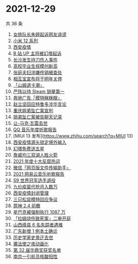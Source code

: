 # 2021-12-29

共 36 条

<!-- BEGIN ZHIHUSEARCH -->
<!-- 最后更新时间 Wed Dec 29 2021 21:20:20 GMT+0800 (China Standard Time) -->
1. [女排队长朱婷起诉网友诽谤](https://www.zhihu.com/search?q=朱婷)
1. [小米 12 系列](https://www.zhihu.com/search?q=小米12)
1. [西安疫情](https://www.zhihu.com/search?q=西安疫情)
1. [B 站 UP 主将被幻塔起诉](https://www.zhihu.com/search?q=幻塔)
1. [长沙发生持刀伤人事件](https://www.zhihu.com/search?q=长沙持刀伤人)
1. [高校毕业生规模创新高](https://www.zhihu.com/search?q=高校毕业生规模)
1. [张庭夫妇涉嫌传销被查处](https://www.zhihu.com/search?q=张庭)
1. [相互宝宣布将于明年关停](https://www.zhihu.com/search?q=相互宝)
1. [「山姆退卡潮」](https://www.zhihu.com/search?q=山姆退卡)
1. [严阵以待 Steam 销量第一](https://www.zhihu.com/search?q=严阵以待)
1. [奔驰广告「模特眯眯眼」](https://www.zhihu.com/search?q=奔驰广告模特)
1. [赵立坚回应特鲁多涉华言论](https://www.zhihu.com/search?q=特鲁多涉华言论)
1. [重庆姐弟坠亡案宣判](https://www.zhihu.com/search?q=重庆姐弟坠亡案)
1. [姐弟坠亡案被告聊天记录](https://www.zhihu.com/search?q=姐弟坠亡案)
1. [让-马克·瓦雷去世](https://www.zhihu.com/search?q=让马克去世)
1. [QQ 音乐年度听歌报告](https://www.zhihu.com/search?q=QQ音乐听歌报告)
1. [MIUI 13 发布](https://www.zhihu.com/search?q=MIUI 13)
1. [西安疫情源头锁定境外输入](https://www.zhihu.com/search?q=西安疫情)
1. [幻塔免费送五星](https://www.zhihu.com/search?q=幻塔)
1. [詹威均三双湖人胜火箭](https://www.zhihu.com/search?q=湖人)
1. [2021 年度十大反腐热词](https://www.zhihu.com/search?q=年度反腐热词)
1. [微信「网页版文件传输助手」](https://www.zhihu.com/search?q=微信网页版文件传输)
1. [2021 网易云音乐听歌报告](https://www.zhihu.com/search?q=网易云音乐)
1. [S9 世界冠军选手退役](https://www.zhihu.com/search?q=GimGoon)
1. [九价疫苗代抢月入数万](https://www.zhihu.com/search?q=九价代抢)
1. [西安疫情封闭管理](https://www.zhihu.com/search?q=西安疫情)
1. [三只松鼠模特回应争议](https://www.zhihu.com/search?q=三只松鼠模特)
1. [原神 2.4 前瞻](https://www.zhihu.com/search?q=原神)
1. [星巴克被强制执行 1087 万](https://www.zhihu.com/search?q=星巴克)
1. [「拉姆烧伤致死案」二审开庭](https://www.zhihu.com/search?q=女主播拉姆)
1. [山西绛县 6 名失踪者遇难](https://www.zhihu.com/search?q=山西绛县6人失踪)
1. [广东新增 1 例本土确诊](https://www.zhihu.com/search?q=广东疫情)
1. [历史学家史景迁去世](https://www.zhihu.com/search?q=史景迁去世)
1. [魔法使之夜动画化](https://www.zhihu.com/search?q=魔法使之夜)
1. [第 32 届华鼎奖获奖名单](https://www.zhihu.com/search?q=华鼎奖)
1. [南京一引航员核酸阳性](https://www.zhihu.com/search?q=南京疫情)
<!-- END ZHIHUSEARCH -->
